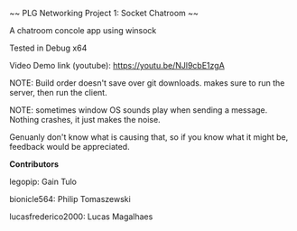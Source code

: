 ~~ PLG Networking Project 1: Socket Chatroom ~~

A chatroom concole app using winsock

Tested in Debug x64

Video Demo link (youtube): https://youtu.be/NJl9cbE1zgA


NOTE:
Build order doesn't save over git downloads. makes sure to run the server, then run the client.

NOTE: 
sometimes window OS sounds play when sending a message. Nothing crashes, it just makes the noise.

Genuanly don't know what is causing that, so if you know what it might be, feedback would be appreciated.


**Contributors**

legopip:            Gain Tulo

bionicle564:        Philip Tomaszewski

lucasfrederico2000: Lucas Magalhaes


